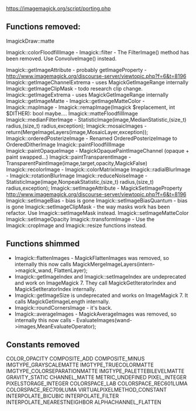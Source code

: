 
https://imagemagick.org/script/porting.php


## Functions removed:

ImagickDraw::matte


Imagick::colorFloodfillImage -
Imagick::filter              - The FilterImage() method has been removed. Use ConvolveImage() instead.

Imagick::getImageAttribute - probably getImageProperty - http://www.imagemagick.org/discourse-server/viewtopic.php?f=6&t=8196
Imagick::getImageChannelExtrema - uses MagickGetImageRange internally
Imagick::getImageClipMask       - todo research clip change.
Imagick::getImageExtrema        - uses MagickGetImageRange internally
Imagick::getImageMatte          -
Imagick::getImageMatteColor     -
Imagick::mapImage               - Imagick::remapImage(Imagick $replacement, int $DITHER): bool maybe....
Imagick::matteFloodfillImage
Imagick::medianFilterImage      - StatisticImage(image,MedianStatistic,(size_t) radius,(size_t) radius,exception);
Imagick::mosaicImages           - return(MergeImageLayers(image,MosaicLayer,exception));
Imagick::orderedPosterizeImage  - Renamed OrderedPosterizeImage to OrderedDitherImage
Imagick::paintFloodfillImage
Imagick::paintOpaqueImage       - MagickOpaquePaintImageChannel (opaque + paint swapped...)
Imagick::paintTransparentImage  - TransparentPaintImage(image,target,opacity,MagickFalse)
Imagick::recolorImage           - Imagick::colorMatrixImage
Imagick::radialBlurImage        - Imagick::rotationBlurImage
Imagick::reduceNoiseImage       - StatisticImage(image,NonpeakStatistic,(size_t) radius,(size_t) radius,exception);
Imagick::setImageAttribute - MagickSetImageProperty http://www.imagemagick.org/discourse-server/viewtopic.php?f=6&t=8196
Imagick::setImageBias - bias is gone
Imagick::setImageBiasQuantum - bias is gone
Imagick::setImageClipMask - the way masks work has been refactor. Use Imagick::setImageMask instead.
Imagick::setImageMatteColor
Imagick::setImageOpacity
Imagick::transformImage - Use the Imagick::cropImage and Imagick::resize functions instead.


## Functions shimmed

- Imagick::flattenImages - MagickFlattenImages was removed, so internally this now calls MagickMergeImageLayers(intern->magick_wand, FlattenLayer);
- Imagick::getImageIndex and Imagick::setImageIndex are undeprecated and work on ImageMagick 7. They call MagickGetIteratorIndex and MagickSetIteratorIndex internally.
- Imagick::getImageSize is undeprecated and works on ImageMagick 7. It calls MagickGetImageLength internally.
- Imagick::roundCornersImage - it's back.
- Imagick::averageImages - MagickAverageImages was removed, so internally this now calls     - EvaluateImages(wand->images,MeanEvaluateOperator);


## Constants removed

COLOR_OPACITY
COMPOSITE_ADD
COMPOSITE_MINUS
IMGTYPE_GRAYSCALEMATTE
IMGTYPE_TRUECOLORMATTE
IMGTYPE_COLORSEPARATIONMATTE
IMGTYPE_PALETTEBILEVELMATTE
GRAVITY_STATIC
CHANNEL_MATTE
METRIC_UNDEFINED
PIXEL_INTEGER
PIXELSTORAGE_INTEGER
COLORSPACE_LAB
COLORSPACE_REC601LUMA
COLORSPACE_REC709LUMA
VIRTUALPIXELMETHOD_CONSTANT
INTERPOLATE_BICUBIC
INTERPOLATE_FILTER
INTERPOLATE_NEARESTNEIGHBOR
ALPHACHANNEL_FLATTEN
